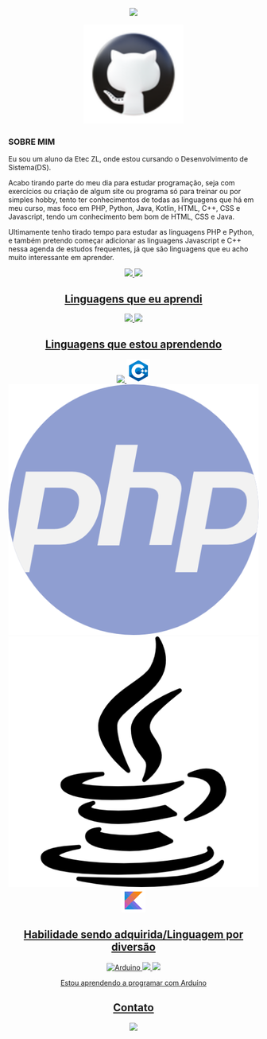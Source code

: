 <!-- Olá mensagem de apresentação com animação -->
<p align="center">
  <img src="https://readme-typing-svg.herokuapp.com/?lines=Seja+bem-vindo+ao+meu+perfil!;João Pedro[150]&center=true&width=380&height=45">
</p>


<!-- Foto -->
<p align="center">
  <img src="icons8-github-94.png" alt="Foto do João Pedro" height="200"/>
</p>

<H3> SOBRE MIM </H3>
<p>Eu sou um aluno da Etec ZL, onde estou cursando o Desenvolvimento de Sistema(DS).

Acabo tirando parte do meu dia para estudar programação, seja com exercícios ou criação de algum site ou programa só para treinar ou por simples hobby, tento ter conhecimentos de todas as linguagens que há em meu curso, mas foco em PHP, Python, Java, Kotlin, HTML, C++, CSS e Javascript, tendo um conhecimento bem bom de HTML, CSS e Java.  


Ultimamente tenho tirado tempo para estudar as linguagens PHP e Python, e também pretendo começar adicionar as linguagens Javascript e C++ nessa agenda de estudos frequentes, já que são linguagens que eu acho muito interessante em aprender.</p>


<div align="center">
  <a href="https://github.com/joaop0102">
  <img height="180em" src="https://github-readme-stats.vercel.app/api?username=GABRIELMESSIASDASILVA&show_icons=true&theme=dark&include_all_commits=true&count_private=true"/>
  <img height="180em" src="https://github-readme-stats.vercel.app/api/top-langs/?username=GABRIELMESSIASDASILVA&layout=compact&langs_count=7&theme=dark"/>
</div>
                                          
        
<!-- Ícones de linguagens -->
<h2 align="center">Linguagens que eu aprendi</h2>
<p align="center">
  <img src="icons8-html-5-48"/> 
  <img src="icons8-css3-48"/>
</p>

<h2 align="center">Linguagens que estou aprendendo</h2>
<p align="center">
    <img src="icons8-python">
    <img src="icons8-c++-48.png">
    <img src="php.png">
    <img src="java.png">
    <img src="icons8-kotlin-48.png">
</p>

<!-- Ferramentas de desenvolvimento -->


<!-- Banco de dados -->
  
<!-- Habilidade sendo adquirida -->
  <div>
<h2 align="center">Habilidade sendo adquirida/Linguagem por diversão</h2>
    <p align="center">
  <img src="https://img.icons8.com/color/48/000000/arduino.png" alt="Arduino" width="40" height="40"/>
     <img src="https://img.icons8.com/color/48/000000/python.png"/>
<img src="https://img.icons8.com/color/48/null/c-plus-plus-logo.png"/>


  <p align="center"> Estou aprendendo a programar com Arduíno</p>
    </p>
  </div>

     
<div> 
  <h2 align="center">Contato</h2>
  <p align="center">
  <a href="https://www.instagram.com/joaop5373/" target="_blank"><img src="icons8-instagram" target="_blank"></a>
   
</div>


